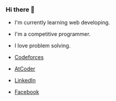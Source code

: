 ### Hi there 👋

<!--
**Sezaan/Sezaan** is a ✨ _special_ ✨ repository because its `README.md` (this file) appears on your GitHub profile.

Here are some ideas to get you started:

- 🔭 I’m currently working on ...
- 🌱 I’m currently learning ...
- 👯 I’m looking to collaborate on ...
- 🤔 I’m looking for help with ...
- 💬 Ask me about ...
- 📫 How to reach me: ...
- 😄 Pronouns: ...
- ⚡ Fun fact: ...
-->


- I'm currently learning web developing.
- I'm a competitive programmer.
- I love problem solving.

- [Codeforces](https://codeforces.com/profile/GeraltofRivia)
- [AtCoder](https://atcoder.jp/users/Bojack)
- [LinkedIn](https://www.linkedin.com/in/sezaan/)
- [Facebook](https://www.facebook.com/aimless.aimer)
